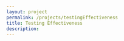 ```yaml
---
layout: project
permalink: /projects/testingEffectiveness
title: Testing Effectiveness
description:
---
```

